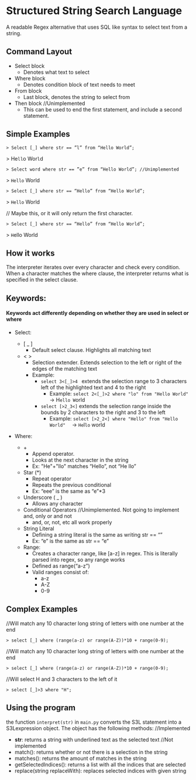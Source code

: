 # Structured String Search Language
A readable Regex alternative that uses SQL like syntax to select text from a string.

## Command Layout
* Select block
  * Denotes what text to select
* Where block
  * Denotes condition block of text needs to meet
* From block
  * Last block, denotes the string to select from
* Then block //Unimplemented
  * This can be used to end the first statement, and include a second statement.

## Simple Examples
```
> Select [_] where str == ”l” from “Hello World”;
```
\> He```ll```o Wor```l```d
```
> Select word where str == ”e” from “Hello World”; //Unimplemented
```
\> ```Hello``` World
```
> Select [_] where str == “Hello” from “Hello World”;
```
\> ```Hello``` World

// Maybe this, or it will only return the first character.
```
> Select [_] where str == “Hello” from “Hello World”;
```
\> ```H```ello World



## How it works

The interpreter iterates over every character and check every condition. When a character matches the where clause, the interpreter returns what is specified in the select clause.

## Keywords: 
#### Keywords act differently depending on whether they are used in select or where
* Select:
  * [ _ ]
    * Default select clause. Highlights all matching text
  * < >
    * Selection extender. Extends selection to the left or right of the edges of the matching text
    * Example:
      * ```select 3<[_]>4 ``` extends the selection range to 3 characters left of the highlighted text and 4 to the right
        * Example: ```select 2<[_]>2 where "lo" from "Hello World" ``` -> H```ello W```orld
      * ```select [>2_3<]``` extends the selection range inside the bounds by 2 characters to the right and 3 to the left
        * Example: 
        ```select [>2_2<] where "Hello" from "Hello World"  ``` -> ```He```l```lo``` world

* Where:
  * \+
    * Append operator.
    * Looks at the next character in the string 
    * Ex: "He"+"llo" matches “Hello”, not “He llo”
  * Star (\*)
    * Repeat operator
    * Repeats the previous conditional
    * Ex: “eee” is the same as “e”*3
  * Underscore ( _ )
    * Allows any character
  * Conditional Operators //Unimplemented. Not going to implement and, only or and not
    * and, or, not, etc all work properly
  * String Literal
    * Defining a string literal is the same as writing str == “”
    * Ex: “e” is the same as str == “e”
  * Range:
    * Creates a character range, like [a-z] in regex. This is literally parsed into regex, so any range works
    * Defined as range(“a-z”)
    * Valid ranges consist of:
      * a-z
      * A-Z
      * 0-9

## Complex Examples

//Will match any 10 character long string of letters with one number at the end
```
> select [_] where (range(a-z) or range(A-Z))*10 + range(0-9);
```
//Will match any 10 character long string of letters with one number at the end
```
> select [_] where (range(a-z) or range(A-Z))*10 + range(0-9);
```
//Will select H and 3 characters to the left of it
```
> select [_]>3 where "H";
```

## Using the program

the function ```interpret(str)``` in ```main.py``` converts the S3L statement into a S3Lexpression object. The object has the following methods:
//Implemented
* __str__: returns a string with underlined text as the selected text
//Not implemented
* match(): returns whether or not there is a selection in the string
* matches(): returns the amount of matches in the string
* getSelectedIndices(): returns a list with all the indices that are selected
* replace(string replaceWith): replaces selected indices with given string